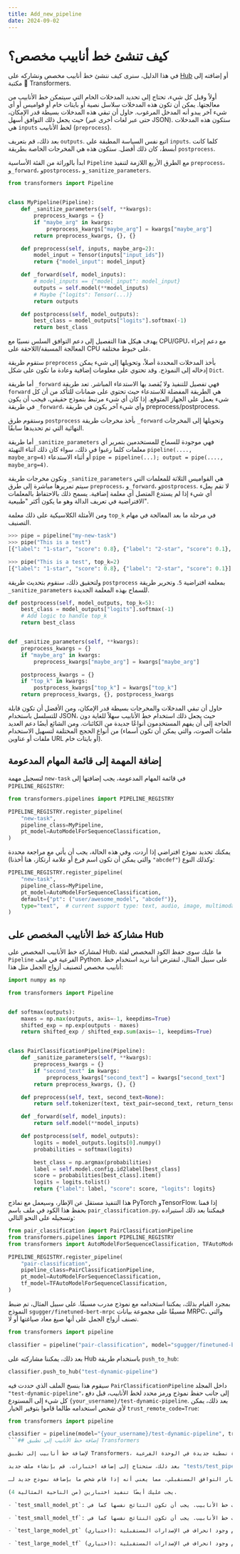 ```yaml
---
title: Add_new_pipeline
date: 2024-09-02
---
```


# كيف تنشئ خط أنابيب مخصص؟

في هذا الدليل، سنرى كيف ننشئ خط أنابيب مخصص ونشاركه على [Hub](https://hf.co/models) أو إضافته إلى مكتبة 🤗 Transformers.

أولاً وقبل كل شيء، تحتاج إلى تحديد المدخلات الخام التي سيتمكن خط الأنابيب من معالجتها. يمكن أن تكون هذه المدخلات سلاسل نصية أو بايتات خام أو قواميس أو أي شيء آخر يبدو أنه المدخل المرغوب. حاول أن تبقي هذه المدخلات بسيطة قدر الإمكان، حيث يجعل ذلك التوافق أسهل (حتى عبر لغات أخرى عبر JSON). ستكون هذه المدخلات هي `inputs` لخط الأنابيب (`preprocess`).

بعد ذلك، قم بتعريف `outputs`. اتبع نفس السياسة المطبقة على `inputs`. كلما كانت أبسط، كان ذلك أفضل. ستكون هذه هي المخرجات الخاصة بطريقة `postprocess`.

ابدأ بالوراثة من الفئة الأساسية `Pipeline` مع الطرق الأربع اللازمة لتنفيذ `preprocess`، و`_forward`، و`postprocess`، و`_sanitize_parameters`.

```python
from transformers import Pipeline


class MyPipeline(Pipeline):
    def _sanitize_parameters(self, **kwargs):
        preprocess_kwargs = {}
        if "maybe_arg" in kwargs:
            preprocess_kwargs["maybe_arg"] = kwargs["maybe_arg"]
        return preprocess_kwargs, {}, {}

    def preprocess(self, inputs, maybe_arg=2):
        model_input = Tensor(inputs["input_ids"])
        return {"model_input": model_input}

    def _forward(self, model_inputs):
        # model_inputs == {"model_input": model_input}
        outputs = self.model(**model_inputs)
        # Maybe {"logits": Tensor(...)}
        return outputs

    def postprocess(self, model_outputs):
        best_class = model_outputs["logits"].softmax(-1)
        return best_class
```

يهدف هيكل هذا التفصيل إلى دعم التوافق السلس نسبيًا مع CPU/GPU، مع دعم إجراء المعالجة المسبقة/اللاحقة على CPU على خيوط مختلفة.

ستقوم طريقة `preprocess` بأخذ المدخلات المحددة أصلاً، وتحويلها إلى شيء يمكن إدخاله إلى النموذج. وقد تحتوي على معلومات إضافية وعادة ما تكون على شكل `Dict`.

أما طريقة `_forward` فهي تفصيل للتنفيذ ولا يُقصد بها الاستدعاء المباشر. تعد طريقة `forward` هي الطريقة المفضلة للاستدعاء حيث تحتوي على ضمانات للتأكد من أن كل شيء يعمل على الجهاز المتوقع. إذا كان أي شيء مرتبط بنموذج حقيقي، فيجب أن يكون في طريقة `_forward`، وأي شيء آخر يكون في طريقة preprocess/postprocess.

وستقوم طرق `postprocess` بأخذ مخرجات طريقة `_forward` وتحويلها إلى المخرجات النهائية التي تم تحديدها سابقًا.

أما طريقة `_sanitize_parameters` فهي موجودة للسماح للمستخدمين بتمرير أي معلمات كلما رغبوا في ذلك، سواء كان ذلك أثناء التهيئة `pipeline(...., maybe_arg=4)` أو أثناء الاستدعاء `pipe = pipeline(...); output = pipe(...., maybe_arg=4)`.

وتكون مخرجات طريقة `_sanitize_parameters` هي القواميس الثلاثة للمعلمات التي سيتم تمريرها مباشرة إلى طرق `preprocess`، و`_forward`، و`postprocess`. لا تقم بملء أي شيء إذا لم يستدع المتصل أي معلمة إضافية. يسمح ذلك بالاحتفاظ بالمعلمات الافتراضية في تعريف الدالة وهو ما يكون أكثر "طبيعية".

ومن الأمثلة الكلاسيكية على ذلك معلمة `top_k` في مرحلة ما بعد المعالجة في مهام التصنيف.

```python
>>> pipe = pipeline("my-new-task")
>>> pipe("This is a test")
[{"label": "1-star", "score": 0.8}, {"label": "2-star", "score": 0.1}, {"label": "3-star", "score": 0.05}, {"label": "4-star", "score": 0.025}, {"label": "5-star", "score": 0.025}]

>>> pipe("This is a test", top_k=2)
[{"label": "1-star", "score": 0.8}, {"label": "2-star", "score": 0.1}]
```

ولتحقيق ذلك، سنقوم بتحديث طريقة `postprocess` بمعلمة افتراضية `5`. وتحرير طريقة `_sanitize_parameters` للسماح بهذه المعلمة الجديدة.

```python
def postprocess(self, model_outputs, top_k=5):
    best_class = model_outputs["logits"].softmax(-1)
    # Add logic to handle top_k
    return best_class


def _sanitize_parameters(self, **kwargs):
    preprocess_kwargs = {}
    if "maybe_arg" in kwargs:
        preprocess_kwargs["maybe_arg"] = kwargs["maybe_arg"]

    postprocess_kwargs = {}
    if "top_k" in kwargs:
        postprocess_kwargs["top_k"] = kwargs["top_k"]
    return preprocess_kwargs, {}, postprocess_kwargs
```

حاول أن تبقي المدخلات والمخرجات بسيطة قدر الإمكان، ومن الأفضل أن تكون قابلة للتسلسل باستخدام JSON، حيث يجعل ذلك استخدام خط الأنابيب سهلاً للغاية دون الحاجة إلى أن يفهم المستخدمون أنواعًا جديدة من الكائنات. ومن الشائع أيضًا دعم العديد من أنواع الحجج المختلفة لتسهيل الاستخدام (ملفات الصوت، والتي يمكن أن تكون أسماء ملفات أو عناوين URL أو بايتات خام).

## إضافة المهمة إلى قائمة المهام المدعومة

لتسجيل مهمة `new-task` في قائمة المهام المدعومة، يجب إضافتها إلى `PIPELINE_REGISTRY`:

```python
from transformers.pipelines import PIPELINE_REGISTRY

PIPELINE_REGISTRY.register_pipeline(
    "new-task",
    pipeline_class=MyPipeline,
    pt_model=AutoModelForSequenceClassification,
)
```

يمكنك تحديد نموذج افتراضي إذا أردت، وفي هذه الحالة، يجب أن يأتي مع مراجعة محددة (والتي يمكن أن تكون اسم فرع أو علامة ارتكاز، هنا أخذنا `"abcdef"`) وكذلك النوع:

```python
PIPELINE_REGISTRY.register_pipeline(
    "new-task",
    pipeline_class=MyPipeline,
    pt_model=AutoModelForSequenceClassification,
    default={"pt": ("user/awesome_model", "abcdef")},
    type="text",  # current support type: text, audio, image, multimodal
)
```

## مشاركة خط الأنابيب المخصص على Hub

لمشاركة خط الأنابيب المخصص على Hub، ما عليك سوى حفظ الكود المخصص لفئة `Pipeline` الفرعية في ملف Python. على سبيل المثال، لنفترض أننا نريد استخدام خط أنابيب مخصص لتصنيف أزواج الجمل مثل هذا:

```py
import numpy as np

from transformers import Pipeline


def softmax(outputs):
    maxes = np.max(outputs, axis=-1, keepdims=True)
    shifted_exp = np.exp(outputs - maxes)
    return shifted_exp / shifted_exp.sum(axis=-1, keepdims=True)


class PairClassificationPipeline(Pipeline):
    def _sanitize_parameters(self, **kwargs):
        preprocess_kwargs = {}
        if "second_text" in kwargs:
            preprocess_kwargs["second_text"] = kwargs["second_text"]
        return preprocess_kwargs, {}, {}

    def preprocess(self, text, second_text=None):
        return self.tokenizer(text, text_pair=second_text, return_tensors=self.framework)

    def _forward(self, model_inputs):
        return self.model(**model_inputs)

    def postprocess(self, model_outputs):
        logits = model_outputs.logits[0].numpy()
        probabilities = softmax(logits)

        best_class = np.argmax(probabilities)
        label = self.model.config.id2label[best_class]
        score = probabilities[best_class].item()
        logits = logits.tolist()
        return {"label": label, "score": score, "logits": logits}
```

هذا التنفيذ مستقل عن الإطار، وسيعمل مع نماذج PyTorch وTensorFlow. إذا قمنا بحفظ هذا الكود في ملف باسم `pair_classification.py`، فيمكننا بعد ذلك استيراده وتسجيله على النحو التالي:

```py
from pair_classification import PairClassificationPipeline
from transformers.pipelines import PIPELINE_REGISTRY
from transformers import AutoModelForSequenceClassification, TFAutoModelForSequenceClassification

PIPELINE_REGISTRY.register_pipeline(
    "pair-classification",
    pipeline_class=PairClassificationPipeline,
    pt_model=AutoModelForSequenceClassification,
    tf_model=TFAutoModelForSequenceClassification,
)
```

بمجرد القيام بذلك، يمكننا استخدامه مع نموذج مدرب مسبقًا. على سبيل المثال، تم ضبط النموذج `sgugger/finetuned-bert-mrpc` مسبقًا على مجموعة بيانات MRPC، والتي تصنف أزواج الجمل على أنها صيغ معاد صياغتها أو لا.

```py
from transformers import pipeline

classifier = pipeline("pair-classification", model="sgugger/finetuned-bert-mrpc")
```

بعد ذلك، يمكننا مشاركته على Hub باستخدام طريقة `push_to_hub`:

```py
classifier.push_to_hub("test-dynamic-pipeline")
```

سيقوم هذا بنسخ الملف الذي حددت فيه `PairClassificationPipeline` داخل المجلد `"test-dynamic-pipeline"`، إلى جانب حفظ نموذج ورمز محدد لخط الأنابيب، قبل دفع كل شيء إلى المستودع `{your_username}/test-dynamic-pipeline`. بعد ذلك، يمكن لأي شخص استخدامه طالما قاموا بتوفير الخيار `trust_remote_code=True`:

```py
from transformers import pipeline

classifier = pipeline(model="{your_username}/test-dynamic-pipeline", trust_remote_code=True)
```## إضافة خط الأنابيب إلى تطبيق Transformers

لإضافة خط أنابيب إلى تطبيق Transformers، يجب عليك إضافة وحدة نمطية جديدة في الوحدة الفرعية "pipelines" مع كود خط الأنابيب الخاص بك، ثم إضافته إلى قائمة المهام المحددة في "pipelines/__init__.py".

بعد ذلك، ستحتاج إلى إضافة اختبارات. قم بإنشاء ملف جديد "tests/test_pipelines_MY_PIPELINE.py" مع أمثلة على الاختبارات الأخرى. ستكون وظيفة "run_pipeline_test" عامة جدًا وتعمل على نماذج صغيرة عشوائية على كل بنية ممكنة كما هو محدد بواسطة "model_mapping" و"tf_model_mapping".

من المهم جدًا اختبار التوافق المستقبلي، مما يعني أنه إذا قام شخص ما بإضافة نموذج جديد لـ "XXXForQuestionAnswering"، فسيحاول اختبار خط الأنابيب تشغيله. نظرًا لأن النماذج عشوائية، فمن المستحيل التحقق من القيم الفعلية، ولهذا يوجد مساعد "ANY" الذي سيحاول ببساطة مطابقة إخراج نوع خط الأنابيب.

يجب عليك أيضًا تنفيذ اختبارين (من الناحية المثالية 4).

- `test_small_model_pt`: قم بتعريف نموذج صغير واحد لهذا الخط الأنابيب (لا يهم إذا كانت النتائج غير منطقية) واختبار مخرجات خط الأنابيب. يجب أن تكون النتائج نفسها كما في "test_small_model_tf".

- `test_small_model_tf`: قم بتعريف نموذج صغير واحد لهذا الخط الأنابيب (لا يهم إذا كانت النتائج غير منطقية) واختبار مخرجات خط الأنابيب. يجب أن تكون النتائج نفسها كما في "test_small_model_pt".

- `test_large_model_pt` (اختياري): يقوم باختبار خط الأنابيب على خط أنابيب حقيقي من المفترض أن تكون النتائج منطقية. هذه الاختبارات بطيئة ويجب تمييزها على هذا النحو. هنا، الهدف هو عرض خط الأنابيب والتأكد من عدم وجود انحراف في الإصدارات المستقبلية.

- `test_large_model_tf` (اختياري): يقوم باختبار خط الأنابيب على خط أنابيب حقيقي من المفترض أن تكون النتائج منطقية. هذه الاختبارات بطيئة ويجب تمييزها على هذا النحو. هنا، الهدف هو عرض خط الأنابيب والتأكد من عدم وجود انحراف في الإصدارات المستقبلية.